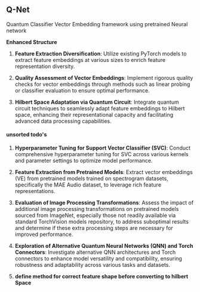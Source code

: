## Q-Net

Quantum Classifier Vector Embedding framework using pretrained Neural network 

**Enhanced Structure**

1. **Feature Extraction Diversification**: Utilize existing PyTorch models to extract feature embeddings at various sizes to enrich feature representation diversity.

2. **Quality Assessment of Vector Embeddings**: Implement rigorous quality checks for vector embeddings through methods such as linear probing or classifier evaluation to ensure optimal performance.

3. **Hilbert Space Adaptation via Quantum Circuit**: Integrate quantum circuit techniques to seamlessly adapt feature embeddings to Hilbert space, enhancing their representational capacity and facilitating advanced data processing capabilities.

#### unsorted todo's


1. **Hyperparameter Tuning for Support Vector Classifier (SVC)**: Conduct comprehensive hyperparameter tuning for SVC across various kernels and parameter settings to optimize model performance.

2. **Feature Extraction from Pretrained Models**: Extract vector embeddings (VE) from pretrained models trained on spectrogram datasets, specifically the MAE Audio dataset, to leverage rich feature representations.

3. **Evaluation of Image Processing Transformations**: Assess the impact of additional image processing transformations on pretrained models sourced from ImageNet, especially those not readily available via standard TorchVision models repository, to address suboptimal results and determine if these extra processing steps are necessary for improved performance.

4. **Exploration of Alternative Quantum Neural Networks (QNN) and Torch Connectors**: Investigate alternative QNN architectures and Torch connectors to enhance model versatility and compatibility, ensuring robustness and adaptability across various tasks and datasets.

5. **define method for correct feature shape before converting to hilbert Space**
